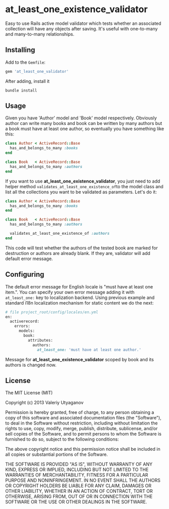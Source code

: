 at\_least\_one\_existence\_validator
====================================

Easy to use Rails active model validator which tests whether an associated collection will have any objects after saving. It's useful with one-to-many and many-to-many relationships.

Installing
----------

Add to the `Gemfile`:
```ruby
gem 'at_least_one_validator'
```
After adding, install it
```shell
bundle install
```

Usage
-----

Given you have 'Author' model and 'Book' model respectively. Obviously author can write many books and book can be written by many authors but a book must have at least one author, so eventually you have something like this:

```ruby
class Author < ActiveRecord::Base
  has_and_belongs_to_many :books
end

class Book   < ActiveRecord::Base
  has_and_belongs_to_many :authors
end
```

If you want to use **at_least_one_existence_validator**, you just need to add helper method ```validates_at_least_one_existence_of```to the model class and list all the collections you want to be validated as parameters. Let's do it:

```ruby
class Author < ActiveRecord::Base
  has_and_belongs_to_many :books
end

class Book   < ActiveRecord::Base
  has_and_belongs_to_many :authors

  validates_at_least_one_existence_of :authors
end
```

This code will test whether the authors of the tested book are marked for destruction or authors are already blank. If they are, validator will add default error message.

Configuring
-----------

The default error message for English locale is "must have at least one item.". You can specify your own error message adding it with ```at_least_one:``` key to localization backend. Using previous example and standard i18n localization mechanism for static content we do the next:

```ruby
# file project_root/config/locales/en.yml
en:
  activerecord:
    errors:
      models:
        book:
          attributes:
            authors:
              at_least_one: 'must have at least one author.'
```

Message for **at_least_one_existence_validator** scoped by book and its authors is changed now.

License
-------

The MIT License (MIT)

Copyright (c) 2013 Valeriy Utyaganov

Permission is hereby granted, free of charge, to any person obtaining a copy
of this software and associated documentation files (the "Software"), to deal
in the Software without restriction, including without limitation the rights
to use, copy, modify, merge, publish, distribute, sublicense, and/or sell
copies of the Software, and to permit persons to whom the Software is
furnished to do so, subject to the following conditions:

The above copyright notice and this permission notice shall be included in
all copies or substantial portions of the Software.

THE SOFTWARE IS PROVIDED "AS IS", WITHOUT WARRANTY OF ANY KIND, EXPRESS OR
IMPLIED, INCLUDING BUT NOT LIMITED TO THE WARRANTIES OF MERCHANTABILITY,
FITNESS FOR A PARTICULAR PURPOSE AND NONINFRINGEMENT. IN NO EVENT SHALL THE
AUTHORS OR COPYRIGHT HOLDERS BE LIABLE FOR ANY CLAIM, DAMAGES OR OTHER
LIABILITY, WHETHER IN AN ACTION OF CONTRACT, TORT OR OTHERWISE, ARISING FROM,
OUT OF OR IN CONNECTION WITH THE SOFTWARE OR THE USE OR OTHER DEALINGS IN
THE SOFTWARE.
